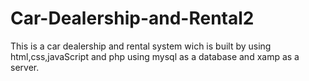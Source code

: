 # Car-Dealership-and-Rental2
This is a car dealership and rental system wich is built by using html,css,javaScript and php using mysql as a database and xamp as a server.
